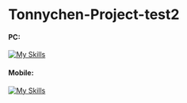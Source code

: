 # Tonnychen-Project-test2
#### PC:
[![My Skills](https://skillicons.dev/icons?i=github,apple,androidstudio,powershell,windows,linux,ubuntu,arch,vscode,visualstudio,pycharm,c,cpp,cs,py,html,git,ps,pr,ae,vim,qt,cloudflare,gmail,gcp,twitter,instagram,discord&perline=18)](https://skillicons.dev)
#### Mobile:
[![My Skills](https://skillicons.dev/icons?i=github,apple,androidstudio,powershell,windows,linux,ubuntu,arch,vscode,visualstudio,pycharm,c,cpp,cs,py,html,git,ps,pr,ae,vim,qt,cloudflare,gmail,gcp,twitter,instagram,discord&perline=8)](https://skillicons.dev)
